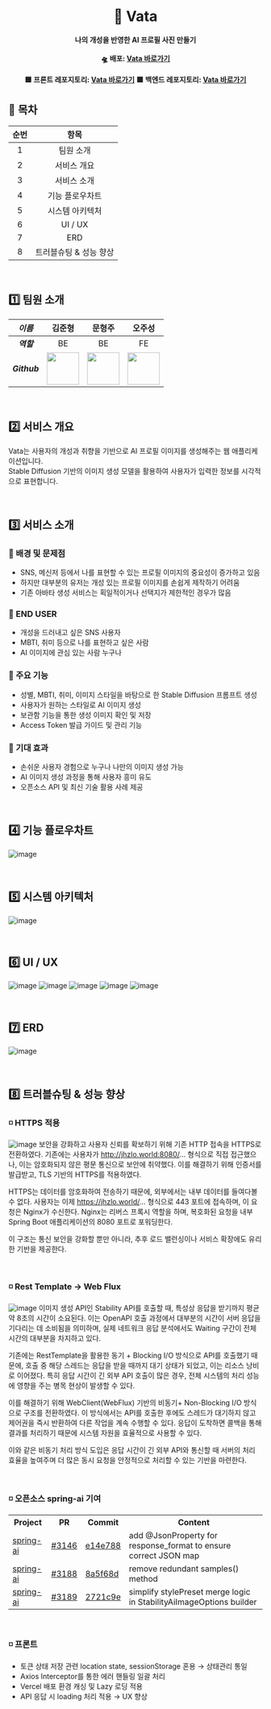 <div align="center">
  <h1>👤 Vata</h1>
  <p>
    <strong>나의 개성을 반영한 AI 프로필 사진 만들기</strong><br><br>
    <strong>🛸 배포: <a href="https://vata-fe.vercel.app/" target="_blank">Vata 바로가기</a></strong><br><br>
    <strong>🟦 프론트 레포지토리: <a href="https://github.com/opensource-sw-5/Vata-FE" target="_blank">Vata 바로가기</a></strong>
    <strong>🟩 백엔드 레포지토리: <a href="https://github.com/opensource-sw-5/Vata-BE" target="_blank">Vata 바로가기</a></strong>
  </p>
</div>

## 📜 목차

| 순번 | 항목 |
| :-: | :-: |
| 1 | 팀원 소개 |
| 2 | 서비스 개요 |
| 3 | 서비스 소개 |
| 4 | 기능 플로우차트 |
| 5 | 시스템 아키텍처 |
| 6 | UI / UX |
| 7 | ERD |
| 8 | 트러블슈팅 & 성능 향상 |

</br>

## 1️⃣ 팀원 소개

| _이름_ | 김준형 | 문형주 | 오주성 |
|:-----:|:----:|:-----:|:----:|
| ___역할___ | BE | BE | FE |
| ___Github___ | <a href="https://github.com/JHZLO"><img src="https://avatars.githubusercontent.com/u/105791673?v=4" width="64" height="64"></a> | <a href="https://github.com/moon4528"><img src="https://avatars.githubusercontent.com/u/166115965?v=4" width="64" height="64"></a> | <a href="https://github.com/jsgo53"><img src="http://avatars.githubusercontent.com/u/198019299?v=4" width="64" height="64"></a> |

</br>

## 2️⃣ 서비스 개요

Vata는 사용자의 개성과 취향을 기반으로 AI 프로필 이미지를 생성해주는 웹 애플리케이션입니다.  
Stable Diffusion 기반의 이미지 생성 모델을 활용하여 사용자가 입력한 정보를 시각적으로 표현합니다.

</br>

## 3️⃣ 서비스 소개

### 🎯 배경 및 문제점
- SNS, 메신저 등에서 나를 표현할 수 있는 프로필 이미지의 중요성이 증가하고 있음
- 하지만 대부분의 유저는 개성 있는 프로필 이미지를 손쉽게 제작하기 어려움
- 기존 아바타 생성 서비스는 획일적이거나 선택지가 제한적인 경우가 많음

### 👥 END USER
- 개성을 드러내고 싶은 SNS 사용자
- MBTI, 취미 등으로 나를 표현하고 싶은 사람
- AI 이미지에 관심 있는 사람 누구나

### 🧩 주요 기능
- 성별, MBTI, 취미, 이미지 스타일을 바탕으로 한 Stable Diffusion 프롬프트 생성
- 사용자가 원하는 스타일로 AI 이미지 생성
- 보관함 기능을 통한 생성 이미지 확인 및 저장
- Access Token 발급 가이드 및 관리 기능

### 🚀 기대 효과
- 손쉬운 사용자 경험으로 누구나 나만의 이미지 생성 가능
- AI 이미지 생성 과정을 통해 사용자 흥미 유도
- 오픈소스 API 및 최신 기술 활용 사례 제공

</br>

## 4️⃣ 기능 플로우차트

![image](https://github.com/user-attachments/assets/cd710cb0-fb79-4b79-9489-771db33cf1f7)

</br>

## 5️⃣ 시스템 아키텍처

![image](https://github.com/user-attachments/assets/a72f3617-b73d-44b9-881f-ade2c53599e8)

</br>

## 6️⃣ UI / UX

![image](https://github.com/user-attachments/assets/706b9099-2f38-432c-8a5a-b44b32a4bb73)
![image](https://github.com/user-attachments/assets/a75693e5-d838-4233-92fd-722a244085ad)
![image](https://github.com/user-attachments/assets/c68af118-fe74-4b5c-9774-18fffbf889c7)
![image](https://github.com/user-attachments/assets/d1ffa048-0ca6-488d-9bb7-653b5ed5f72d)
![image](https://github.com/user-attachments/assets/a1b31d34-6f68-41c2-803c-812b46678173)



</br>

## 7️⃣ ERD

![image](https://github.com/user-attachments/assets/93d33eed-f4fe-49a5-8f1a-58ac6b251a29)

</br>

## 8️⃣ 트러블슈팅 & 성능 향상

### ◽ HTTPS 적용
![image](https://github.com/user-attachments/assets/a1499090-b6fb-4425-af54-52f771dc87b5)
보안을 강화하고 사용자 신뢰를 확보하기 위해 기존 HTTP 접속을 HTTPS로 전환하였다. 기존에는 사용자가 http://jhzlo.world:8080/... 형식으로 직접 접근했으나, 이는 암호화되지 않은 평문 통신으로 보안에 취약했다. 이를 해결하기 위해 인증서를 발급받고, TLS 기반의 HTTPS를 적용하였다.

HTTPS는 데이터를 암호화하여 전송하기 때문에, 외부에서는 내부 데이터를 들여다볼 수 없다. 사용자는 이제 https://jhzlo.world/... 형식으로 443 포트에 접속하며, 이 요청은 Nginx가 수신한다. Nginx는 리버스 프록시 역할을 하며, 복호화된 요청을 내부 Spring Boot 애플리케이션의 8080 포트로 포워딩한다.

이 구조는 통신 보안을 강화할 뿐만 아니라, 추후 로드 밸런싱이나 서비스 확장에도 유리한 기반을 제공한다.

<br>

### ◽ Rest Template -> Web Flux
![image](https://github.com/user-attachments/assets/c50a0773-8700-4b27-8a7f-c867561366bd)
이미지 생성 API인 Stability API를 호출할 때, 특성상 응답을 받기까지 평균 약 8초의 시간이 소요된다. 이는 OpenAPI 호출 과정에서 대부분의 시간이 서버 응답을 기다리는 데 소비됨을 의미하며, 실제 네트워크 응답 분석에서도 Waiting 구간이 전체 시간의 대부분을 차지하고 있다.

기존에는 RestTemplate을 활용한 동기 + Blocking I/O 방식으로 API를 호출했기 때문에, 호출 중 해당 스레드는 응답을 받을 때까지 대기 상태가 되었고, 이는 리소스 낭비로 이어졌다. 특히 응답 시간이 긴 외부 API 호출이 많은 경우, 전체 시스템의 처리 성능에 영향을 주는 병목 현상이 발생할 수 있다.

이를 해결하기 위해 WebClient(WebFlux) 기반의 비동기+ Non-Blocking I/O 방식으로 구조를 전환하였다. 이 방식에서는 API를 호출한 후에도 스레드가 대기하지 않고 제어권을 즉시 반환하여 다른 작업을 계속 수행할 수 있다. 응답이 도착하면 콜백을 통해 결과를 처리하기 때문에 시스템 자원을 효율적으로 사용할 수 있다.

이와 같은 비동기 처리 방식 도입은 응답 시간이 긴 외부 API와 통신할 때 서버의 처리 효율을 높여주며 더 많은 동시 요청을 안정적으로 처리할 수 있는 기반을 마련한다.

<br>

### ◽ 오픈소스 spring-ai 기여

<table>
  <tr>
    <th>Project</th>
    <th>PR</th>
    <th>Commit</th>
    <th>Content</th>
  </tr>
  <tr>
    <td><a href="https://github.com/spring-projects/spring-ai">spring-ai</a></td>
    <td><a href="https://github.com/spring-projects/spring-ai/pull/3146">#3146</a></td>
    <td><a href="https://github.com/spring-projects/spring-ai/commit/e14e788a47f8962075fb312c62382afc6694ef1f">e14e788</a></td></td>
    <td>add @JsonProperty for response_format to ensure correct JSON map</td>
  </tr>
  <tr>
    <td><a href="https://github.com/spring-projects/spring-ai">spring-ai</a></td>
    <td><a href="https://github.com/spring-projects/spring-ai/pull/3188">#3188</a></td>
    <td><a href="https://github.com/spring-projects/spring-ai/commit/8a5f68d655608ff4adf11e659c78f61e118c9820">8a5f68d</a></td></td>
    <td>remove redundant samples() method</td>
  </tr>
  <tr>
    <td><a href="https://github.com/spring-projects/spring-ai">spring-ai</a></td>
    <td><a href="https://github.com/spring-projects/spring-ai/pull/3146">#3189</a></td>
    <td><a href="https://github.com/spring-projects/spring-ai/commit/2721c9e676572c0dbeba906385b13555936cf66b">2721c9e</a></td></td>
    <td>simplify stylePreset merge logic in StabilityAiImageOptions builder</td>
  </tr>
</table>

<br>

### ◽ 프론트
- 토큰 상태 저장 관련 location state, sessionStorage 혼용 → 상태관리 통일
- Axios Interceptor를 통한 에러 핸들링 일괄 처리
- Vercel 배포 환경 캐싱 및 Lazy 로딩 적용
- API 응답 시 loading 처리 적용 → UX 향상
